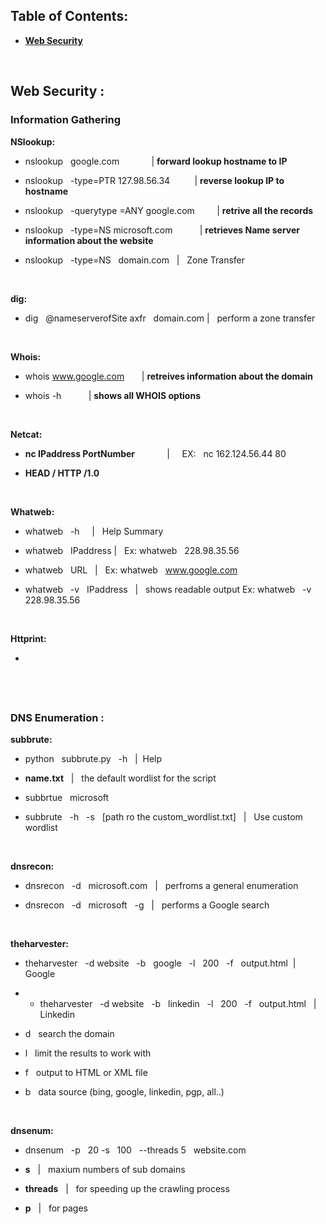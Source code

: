 
## Table of Contents:

- [__Web Security__](https://github.com/nairuzabulhul/RoadMap/blob/master/PTP/XXL_Commands.md#web-security-)



&nbsp;
&nbsp;
&nbsp;

## Web Security : 

### Information Gathering 

__NSlookup:__
    
- nslookup &nbsp; google.com   &nbsp; &nbsp; &nbsp; &nbsp; &nbsp;  &nbsp;  |  __forward lookup hostname to IP__ 
		
		
- nslookup &nbsp; -type=PTR 127.98.56.34 &nbsp; &nbsp; &nbsp; &nbsp;&nbsp; |  __reverse lookup IP to hostname__  
			
			
- nslookup &nbsp; -querytype =ANY  google.com  &nbsp;  &nbsp; &nbsp; &nbsp; |  __retrive all the records__ 


- nslookup &nbsp; -type=NS microsoft.com &nbsp; &nbsp; &nbsp; &nbsp; &nbsp; | __retrieves Name server information about the website__   

- nslookup &nbsp; -type=NS &nbsp; domain.com &nbsp; | &nbsp; Zone Transfer

&nbsp;
&nbsp;
&nbsp;

__dig:__

- dig &nbsp; @nameserverofSite axfr &nbsp; domain.com  |  &nbsp; perform a zone transfer 



&nbsp;
&nbsp;
&nbsp;

__Whois:__

- whois www.google.com  &nbsp; &nbsp; &nbsp; | __retreives information about the domain__

- whois -h  &nbsp; &nbsp; &nbsp; &nbsp; &nbsp; | __shows all WHOIS options__


&nbsp;
&nbsp;
&nbsp;

__Netcat:__

- __nc IPaddress  PortNumber__ &nbsp; &nbsp; &nbsp; &nbsp; &nbsp; &nbsp; |  &nbsp;  &nbsp; EX:  &nbsp; nc 162.124.56.44 80 

- __HEAD / HTTP /1.0__  


&nbsp;
&nbsp;
&nbsp;

__Whatweb:__

- whatweb &nbsp; -h  &nbsp; &nbsp; | &nbsp; Help Summary 

- whatweb &nbsp; IPaddress  | &nbsp; Ex: whatweb  &nbsp; 228.98.35.56

- whatweb &nbsp; URL &nbsp; |  &nbsp; Ex: whatweb  &nbsp;  www.google.com

- whatweb &nbsp; -v  &nbsp; IPaddress  &nbsp; |  &nbsp; shows readable output Ex: whatweb  &nbsp; -v  &nbsp; 228.98.35.56

&nbsp;
&nbsp;
&nbsp;

__Httprint:__

- 

&nbsp;
&nbsp;
&nbsp;
----------------------------------------------------------------------------------------------------------------------------------------

### DNS Enumeration : 

__subbrute:__


- python &nbsp; subbrute.py  &nbsp; -h &nbsp; | &nbsp;Help

- __name.txt__ &nbsp; |  &nbsp; the default wordlist for the script 

- subbrtue &nbsp; microsoft &nbsp; 

- subbrute &nbsp; -h &nbsp; -s &nbsp; [path ro the custom_wordlist.txt] &nbsp; | &nbsp; Use custom wordlist 

&nbsp;
&nbsp;
&nbsp;

__dnsrecon:__

- dnsrecon &nbsp; -d &nbsp; microsoft.com &nbsp; | &nbsp; perfroms a general enumeration  

- dnsrecon &nbsp; -d &nbsp; microsoft &nbsp; -g &nbsp; | &nbsp; performs a Google search 



&nbsp;
&nbsp;
&nbsp;

__theharvester:__

- theharvester &nbsp; -d website  &nbsp; -b &nbsp; google &nbsp; -l &nbsp; 200 &nbsp; -f &nbsp; output.html &nbsp;|&nbsp; Google 

- - theharvester &nbsp; -d website  &nbsp; -b &nbsp; linkedin &nbsp; -l &nbsp; 200 &nbsp; -f &nbsp; output.html &nbsp; |&nbsp; Linkedin

- d &nbsp; search the domain 

- l &nbsp; limit the results to work with 

- f &nbsp; output to HTML or XML file 

- b &nbsp; data source (bing, google, linkedin, pgp, all..)


&nbsp;
&nbsp;
&nbsp;


__dnsenum:__

- dnsenum &nbsp; -p &nbsp; 20 -s &nbsp; 100 &nbsp; --threads 5 &nbsp; website.com 

- __s__ &nbsp; | &nbsp; maxium numbers of sub domains 

- __threads__ &nbsp; | &nbsp; for speeding up the crawling process 

- __p__ &nbsp; | &nbsp; for pages 

&nbsp;
&nbsp;
&nbsp;
--------------------------------------------------------------------------------------------------------------------------------------
